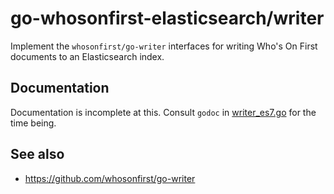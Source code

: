 # go-whosonfirst-elasticsearch/writer

Implement the `whosonfirst/go-writer` interfaces for writing Who's On First documents to an Elasticsearch index.

## Documentation

Documentation is incomplete at this. Consult `godoc` in [writer_es7.go](writer_es7.go) for the time being.

## See also

* https://github.com/whosonfirst/go-writer